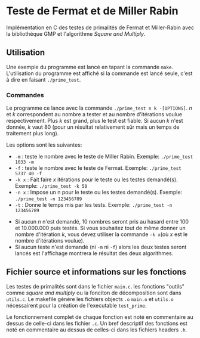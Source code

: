 # Teste de Fermat et de Miller Rabin
Implémentation en C des testes de primalités de Fermat et Miller-Rabin avec la bibliothéque GMP et l'algorithme *Square and Multiply*.

## Utilisation
Une exemple du programme est lancé en tapant la commande `make`. L'utilisation du programme est affiché si la commande est lancé seule, c'est à dire en faisant `./prime_test`.

### Commandes
Le programme ce lance avec la commande `./prime_test n k -[OPTIONS]`. *n* et *k* correspondent au nombre a tester et au nombre d'itérations voulue respectivement. Plus *k* est grand, plus le test est fiable. Si aucun *k* n'est donnée, *k* vaut 80 (pour un résultat relativement sûr mais un temps de traitement plus long).

Les options sont les suivantes:
- `-m` : teste le nombre avec le teste de Miller Rabin. Exemple: `./prime_test 1033 -m`
- `-f` : teste le nombre avec le teste de Fermat. Exemple: `./prime_test 5737 40 -f`
- `-k x` : Fait faire *x* itérations pour le teste ou les testes demandé(s). Exemple: `./prime_test -k 50`
- `-n x` : Impose un n pour le teste ou les testes demandé(s). Exemple: `./prime_test -n 123456789`
- `-t` : Donne le temps mis par les tests. Exemple: `./prime_test -n 123456789`


* Si aucun *n* n'est demandé, 10 nombres seront pris au hasard entre 100 et 10.000.000 puis testés. Si vous souhaitez tout de même donner un nombre d'itération *k*, vous devez utiliser la commande `-k x`(où *x* est le nombre d'itérations voulue).
* Si aucun teste n'est demandé (ni `-m` ni `-f`) alors les deux testes seront lancés est l'affichage montrera le résultat des deux algorithmes.

## Fichier source et informations sur les fonctions
Les testes de primalités sont dans le fichier `main.c`. les fonctions "outils" comme *square and multiply* ou la fonciton de décomposition sont dans `utils.c`. Le makefile génére les fichiers objects `.o` `main.o` et `utils.o` nécessairent pour la création de l'executable `test_prime`.

Le fonctionnement complet de chaque fonction est noté en commentaire au dessus de celle-ci dans les fichier `.c`. Un bref descriptif des fonctions est noté en commentaire au dessus de celles-ci dans les fichiers headers `.h`.